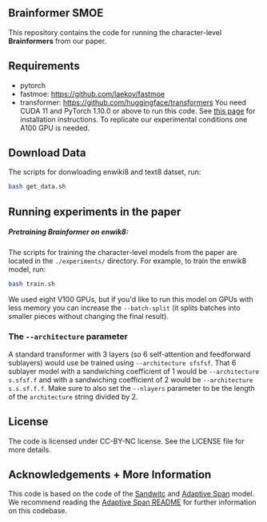 
## Brainformer SMOE

This repository contains the code for running the character-level **Brainformers** from our paper. 



## Requirements
- pytorch
- fastmoe: https://github.com/laekov/fastmoe
- transformer: https://github.com/huggingface/transformers
You need CUDA 11 and PyTorch 1.10.0 or above to run this code. See [this page](https://pytorch.org/get-started/previous-versions/) for installation instructions. To replicate our experimental conditions one A100 GPU is needed. 

## Download Data
The scripts for donwloading enwiki8 and text8 datset, run:
```bash
bash get_data.sh
```

## Running experiments in the paper
##### Pretraining Brainformer on enwik8: 
The scripts for training the character-level models from the paper are located in the `./experiments/` directory. For example, to train the enwik8 model, run:
```bash
bash train.sh
```

We used eight V100 GPUs, but if you'd like to run this model on GPUs with less memory you can increase the `--batch-split`  (it splits batches into smaller pieces without changing the final result).



### The `--architecture` parameter
A standard transformer with 3 layers (so 6 self-attention and feedforward sublayers) would use be trained using  `--architecture sfsfsf`. That 6 sublayer model with a sandwiching coefficient of 1 would be  `--architecture s.sfsf.f` and with a sandwiching coefficient of 2 would be  `--architecture s.s.sf.f.f`. Make sure to also set the `--nlayers` parameter to be the length of the `architecture` string divided by 2. 


## License
The code is licensed under CC-BY-NC license. See the LICENSE file for more details.

## Acknowledgements + More Information
This code is based on the code of the [Sandwitc](https://github.com/ofirpress/sandwich_transformer) and [Adaptive Span]([https://github.com/facebookresearch/adaptive-span](https://github.com/facebookresearch/adaptive-span)) model. We recommend reading the [Adaptive Span README](https://github.com/facebookresearch/adaptive-span/blob/master/README.md) for further information on this codebase. 
